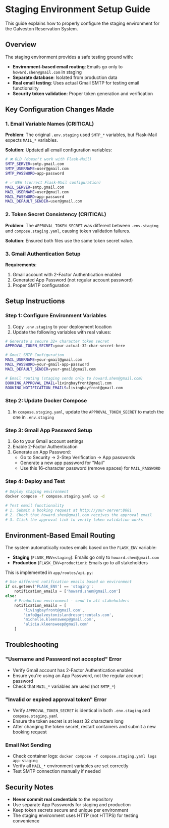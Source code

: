 # Staging Environment Setup Guide

This guide explains how to properly configure the staging environment for the Galveston Reservation System.

## Overview

The staging environment provides a safe testing ground with:

- **Environment-based email routing**: Emails go only to `howard.shen@gmail.com` in staging
- **Separate database**: Isolated from production data
- **Real email testing**: Uses actual Gmail SMTP for testing email functionality
- **Security token validation**: Proper token generation and verification

## Key Configuration Changes Made

### 1. Email Variable Names (CRITICAL)

**Problem**: The original `.env.staging` used `SMTP_*` variables, but Flask-Mail expects `MAIL_*` variables.

**Solution**: Updated all email configuration variables:

```bash
# ❌ OLD (doesn't work with Flask-Mail)
SMTP_SERVER=smtp.gmail.com
SMTP_USERNAME=user@gmail.com
SMTP_PASSWORD=app-password

# ✅ NEW (correct Flask-Mail configuration)
MAIL_SERVER=smtp.gmail.com
MAIL_USERNAME=user@gmail.com
MAIL_PASSWORD=app-password
MAIL_DEFAULT_SENDER=user@gmail.com
```

### 2. Token Secret Consistency (CRITICAL)

**Problem**: The `APPROVAL_TOKEN_SECRET` was different between `.env.staging` and `compose.staging.yaml`, causing token validation failures.

**Solution**: Ensured both files use the same token secret value.

### 3. Gmail Authentication Setup

**Requirements**:

1. Gmail account with 2-Factor Authentication enabled
2. Generated App Password (not regular account password)
3. Proper SMTP configuration

## Setup Instructions

### Step 1: Configure Environment Variables

1. Copy `.env.staging` to your deployment location
2. Update the following variables with real values:

```bash
# Generate a secure 32+ character token secret
APPROVAL_TOKEN_SECRET=your-actual-32-char-secret-here

# Gmail SMTP Configuration
MAIL_USERNAME=your-gmail@gmail.com
MAIL_PASSWORD=your-gmail-app-password
MAIL_DEFAULT_SENDER=your-gmail@gmail.com

# Email routing (staging sends only to howard.shen@gmail.com)
BOOKING_APPROVAL_EMAIL=livingbayfront@gmail.com
BOOKING_NOTIFICATION_EMAILS=livingbayfront@gmail.com
```

### Step 2: Update Docker Compose

1. In `compose.staging.yaml`, update the `APPROVAL_TOKEN_SECRET` to match the one in `.env.staging`

### Step 3: Gmail App Password Setup

1. Go to your Gmail account settings
2. Enable 2-Factor Authentication
3. Generate an App Password:
   - Go to Security → 2-Step Verification → App passwords
   - Generate a new app password for "Mail"
   - Use this 16-character password (remove spaces) for `MAIL_PASSWORD`

### Step 4: Deploy and Test

```bash
# Deploy staging environment
docker compose -f compose.staging.yaml up -d

# Test email functionality
# 1. Submit a booking request at http://your-server:8081
# 2. Check that howard.shen@gmail.com receives the approval email
# 3. Click the approval link to verify token validation works
```

## Environment-Based Email Routing

The system automatically routes emails based on the `FLASK_ENV` variable:

- **Staging** (`FLASK_ENV=staging`): Emails go only to `howard.shen@gmail.com`
- **Production** (`FLASK_ENV=production`): Emails go to all stakeholders

This is implemented in `app/routes/api.py`:

```python
# Use different notification emails based on environment
if os.getenv('FLASK_ENV') == 'staging':
    notification_emails = ['howard.shen@gmail.com']
else:
    # Production environment - send to all stakeholders
    notification_emails = [
        'livingbayfront@gmail.com',
        'info@galvestonislandresortrentals.com', 
        'michelle.kleensweep@gmail.com',
        'alicia.kleensweep@gmail.com'
    ]
```

## Troubleshooting

### "Username and Password not accepted" Error

- Verify Gmail account has 2-Factor Authentication enabled
- Ensure you're using an App Password, not the regular account password
- Check that `MAIL_*` variables are used (not `SMTP_*`)

### "Invalid or expired approval token" Error

- Verify `APPROVAL_TOKEN_SECRET` is identical in both `.env.staging` and `compose.staging.yaml`
- Ensure the token secret is at least 32 characters long
- After changing the token secret, restart containers and submit a new booking request

### Email Not Sending

- Check container logs: `docker compose -f compose.staging.yaml logs app-staging`
- Verify all `MAIL_*` environment variables are set correctly
- Test SMTP connection manually if needed

## Security Notes

- **Never commit real credentials** to the repository
- Use separate App Passwords for staging and production
- Keep token secrets secure and unique per environment
- The staging environment uses HTTP (not HTTPS) for testing convenience
